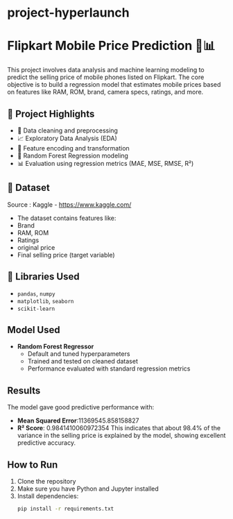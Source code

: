 # project-hyperlaunch

# Flipkart Mobile Price Prediction 📱📊

This project involves data analysis and machine learning modeling to predict the selling price of mobile phones listed on Flipkart. The core objective is to build a regression model that estimates mobile prices based on features like RAM, ROM, brand, camera specs, ratings, and more.

## 🧠 Project Highlights

- 📌 Data cleaning and preprocessing
- 📈 Exploratory Data Analysis (EDA)
- 🔄 Feature encoding and transformation
- 🌲 Random Forest Regression modeling
- 📊 Evaluation using regression metrics (MAE, MSE, RMSE, R²)

## 📂 Dataset
Source : Kaggle - https://www.kaggle.com/
- The dataset contains features like:
- Brand
- RAM, ROM
- Ratings
- original price
- Final selling price (target variable)

## 🧪 Libraries Used

- `pandas`, `numpy`
- `matplotlib`, `seaborn`
- `scikit-learn`

##  Model Used

- **Random Forest Regressor**
  - Default and tuned hyperparameters
  - Trained and tested on cleaned dataset
  - Performance evaluated with standard regression metrics

##  Results

The model gave good predictive performance with:
- **Mean Squared Error**:11369545.858158827
- **R² Score**:  0.9841410060972354
    This indicates that about 98.4% of the variance in the selling price is explained by the model, showing excellent predictive accuracy.
##  How to Run

1. Clone the repository
2. Make sure you have Python and Jupyter installed
3. Install dependencies:
   ```bash
   pip install -r requirements.txt
